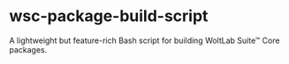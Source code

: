# wsc-package-build-script
A lightweight but feature-rich Bash script for building WoltLab Suite™ Core packages.
